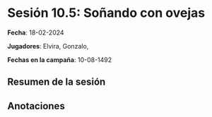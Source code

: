 # Sesión 10.5: Soñando con ovejas

**Fecha**: 18-02-2024

**Jugadores**: Elvira, Gonzalo, 

**Fechas en la campaña**: 10-08-1492

## Resumen de la sesión



## Anotaciones
